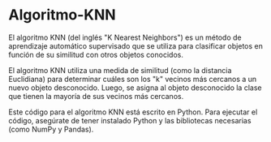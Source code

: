 # Algoritmo-KNN
El algoritmo KNN (del inglés "K Nearest Neighbors") es un método de aprendizaje automático supervisado que se utiliza para clasificar objetos en función de su similitud con otros objetos conocidos.

El algoritmo KNN utiliza una medida de similitud (como la distancia Euclidiana) para determinar cuáles son los "k" vecinos más cercanos a un nuevo objeto desconocido. Luego, se asigna al objeto desconocido la clase que tienen la mayoría de sus vecinos más cercanos.

Este código para el algoritmo KNN está escrito en Python. Para ejecutar el código, asegúrate de tener instalado Python y las bibliotecas necesarias (como NumPy y Pandas).
